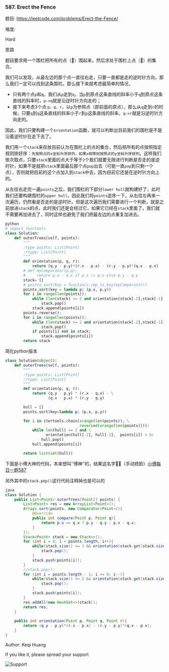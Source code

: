 

### 587. Erect the Fence


题目:
<https://leetcode.com/problems/Erect-the-Fence/>


难度:

Hard



思路

题目要求用一个围栏把所有的点（🌲）围起来，然后求处于围栏上点（🌲）的集合。

我们可以发现，从最左边的那个点一直往右走，只要一直都是走的逆时针方向，那么我们一定可以找到这条围栏。那么接下来就考虑最简单的情况，

- 只有两个点```p```和```q```，我们从```p```走到```q```，当```p```到原点这条直线的斜率小于```q```到原点这条直线的斜率时，```p->q```就是沿逆时针方向走的；
- 接下来考虑3个点:```p，q，r```，以```p```为参照点（即前面的原点），那么从```q```走到```r```的时候，只要```q```到```q```这条直线的斜率小于```r```到```p```这条直线的斜率，```q->r```就是沿逆时针方向走的。

因此，我们只要构建一个```orientation```函数，就可以判断出目前我们的围栏是不是沿着逆时针在走下去了。

我们用一个```stack```来存放目前认为在围栏上的点的集合，然后把所有的点按照指定规则排好序：```先按照点的x坐标升序排列，如果x相等则按照点的y坐标升序排列```。这样我们依次取点，只要```stack```里面的点大于等于```2```个我们就要无限进行判断是否走的是逆时针，如果不是就把```stack```里面最后那个点```pop```出去（可能一直```pop```到只剩一个点），否则就把目前的这个点加入到```stack```中去，因为目前它还是在逆时针方向上的。

从左往右走完一遍```points```之后，我们围栏的下部分```lower hull```就构建好了，此时我们还要构建围栏的```upper hull```，因此我们将```points```逆序一下，从右往左再来一次遍历，仍然看是否走的是逆时针。但是这次遍历我们需要进行一个判断，就是之前放进```stack```的点，此时我们还是会经过它，如果它已经在```stack```里面了，我们就不需要再加进去了，同时这样也避免了我们把最左边的点重复加进去。



```python
python
# import functools
class Solution:
    def outerTrees(self, points):
        """
        :type points: List[Point]
        :rtype: List[Point]
        """
        def orientation(p, q, r):
            return (q.y - p.y)*(r.x - p.x) - (r.y - p.y)*(q.x - p.x)
        # def myComparator(p,q):
        #     return p.x - q.x if p.x != q.x else p.y - q.y
        stack= []
        # points.sort(key = functools.cmp_to_key(myComparator))
        points.sort(key = lambda p: (p.x, p.y))
        for i in range(len(points)):
            while (len(stack) >= 2 and orientation(stack[-2],stack[-1],points[i]) > 0):
                stack.pop()
            stack.append(points[i])
        points.reverse();
        for i in range(len(points)):
            while (len(stack) >= 2 and orientation(stack[-2],stack[-1],points[i]) > 0):
                stack.pop()
            if points[i] not in stack:
                stack.append(points[i])
        return stack
```
简化python版本
```python
class Solution(object):
    def outerTrees(self, points):
        """
        :type points: List[Point]
        :rtype: List[Point]
        """
        def orientation(p, q, r):
            return (q.y - p.y) * (r.x - q.x) - \
                   (q.x - p.x) * (r.y - q.y)

        hull = []
        points.sort(key=lambda p: (p.x, p.y))

        for i in itertools.chain(xrange(len(points)), \
                                 reversed(xrange(len(points)))):
            while len(hull) >= 2 and \
                  orientation(hull[-2], hull[-1],  points[i]) > 0:
                hull.pop()
            hull.append(points[i])

        return list(set(hull))
```

下面是小傅大神的代码，本来想叫‘’傅神‘’的，结果这名字🤦‍♂️（手动捂脸）[小傅每日一题587](https://www.bilibili.com/video/av15446980/)

另外其中的```stack.pop()```这行代码注释掉也是可以的

```java
java
class Solution {
    public List<Point> outerTrees(Point[] points) {
        List<Point> res = new ArrayList<Point>();
        Arrays.sort(points, new Comparator<Point>(){
            @Override
            public int compare(Point p, Point q){
                return p.x == q.x ? p.y - q.y : p.x - q.x;
            }
        });
        Stack<Point> stack = new Stack<>();
        for (int i = 0; i < points.length; i++){
            while(stack.size() >= 2 && orientation(stack.get(stack.size() - 2), stack.peek(), points[i]) > 0){
                stack.pop();
            }
            stack.push(points[i]);
        }
        //stack.pop();
        for (int i = points.length - 1; i >= 0; i--){
            while(stack.size() >= 2 && orientation(stack.get(stack.size() - 2), stack.peek(), points[i]) > 0){
                stack.pop();
            }
            stack.push(points[i]);
        }
        res.addAll(new HashSet<>(stack));
        return res;
    }
    
    public int orientation(Point p, Point q, Point r){
        return (q.y - p.y)*(r.x - p.x) - (r.y - p.y)*(q.x - p.x);
    }
}
```





Author: Keqi Huang

If you like it, please spread your support

![Support](https://github.com/Lisanaaa/myTODOs/blob/master/WechatIMG17.jpeg)
